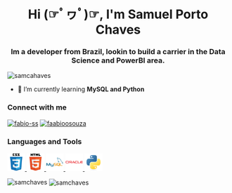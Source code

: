 <h1 align="center">Hi (☞ﾟヮﾟ)☞, I'm Samuel Porto Chaves</h1>

<h3 align="center">Im a developer from Brazil, lookin to build a carrier in the Data Science and PowerBI area.</h3>

<p align="left"> <img src="https://komarev.com/ghpvc/?username=samcahaves&label=Profile%20views&color=0e75b6&style=flat" alt="samcahaves" /> </p>

- 🌱 I’m currently learning **MySQL and Python**


<h3 align="left">Connect with me</h3>
<p align="left">

<a href="https://linkedin.com/in/samchaves" target="blank">
  <img align="center" src="https://raw.githubusercontent.com/rahuldkjain/github-profile-readme-generator/22064237dce9d9052582c108ace3c161b646dfd9/src/images/icons/Social/linked-in-alt.svg" alt="fabio-ss" height="30" width="40" /></a>
  
<a href="https://twitter.com/sampchaves" target="blank">
  <img align="center" src="https://raw.githubusercontent.com/rahuldkjain/github-profile-readme-generator/22064237dce9d9052582c108ace3c161b646dfd9/src/images/icons/Social/twitter.svg" alt="faabioosouza" height="30" width="40" /></a>
</p>

<h3 align="left">Languages and Tools</h3>
<p align="left"> 

<a href="https://www.w3schools.com/css/" target="_blank"> 
    <img src="https://raw.githubusercontent.com/devicons/devicon/master/icons/css3/css3-original-wordmark.svg" alt="css3" width="40" height="40"/> </a> 

<a href="https://www.w3.org/html/" target="_blank"> 
    <img src="https://raw.githubusercontent.com/devicons/devicon/master/icons/html5/html5-original-wordmark.svg" alt="html5" width="40" height="40"/> </a> 

<a href="https://www.mysql.com/" target="_blank"> 
    <img src="https://raw.githubusercontent.com/devicons/devicon/master/icons/mysql/mysql-original-wordmark.svg" alt="mysql" width="40" height="40"/> </a> 
    
<a href="https://www.oracle.com/" target="_blank"> 
    <img src="https://raw.githubusercontent.com/devicons/devicon/master/icons/oracle/oracle-original.svg" alt="oracle" width="40" height="40"/> </a> 
    
<a href="https://www.python.org" target="_blank"> 
    <img src="https://raw.githubusercontent.com/devicons/devicon/master/icons/python/python-original.svg" alt="python" width="40" height="40"/> </a> </p>

<p><img align="left" src="https://github-readme-stats.vercel.app/api/top-langs/?username=samchaves&layout=compact&theme=gotham" alt="samchaves" /></p>
<p>&nbsp;<img align="center" src="https://github-readme-stats.vercel.app/api?username=samchaves&show_icons=true&theme=gotham" alt="samchaves" /></p>
